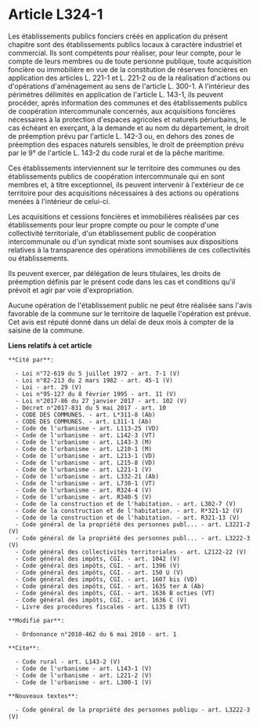 # Article L324-1

Les établissements publics fonciers créés en application du présent chapitre sont des établissements publics locaux à
caractère industriel et commercial. Ils sont compétents pour réaliser, pour leur compte, pour le compte de leurs membres ou
de toute personne publique, toute acquisition foncière ou immobilière en vue de la constitution de réserves foncières en
application des articles L. 221-1 et L. 221-2 ou de la réalisation d'actions ou d'opérations d'aménagement au sens de
l'article L. 300-1. A l'intérieur des périmètres délimités en application de l'article L. 143-1, ils peuvent procéder, après
information des communes et des établissements publics de coopération intercommunale concernés, aux acquisitions foncières
nécessaires à la protection d'espaces agricoles et naturels périurbains, le cas échéant en exerçant, à la demande et au nom
du département, le droit de préemption prévu par l'article L. 142-3 ou, en dehors des zones de préemption des espaces
naturels sensibles, le droit de préemption prévu par le 9° de l'article L. 143-2 du code rural et de la pêche maritime. 

Ces établissements interviennent sur le territoire des communes ou des établissements publics de coopération intercommunale
qui en sont membres et, à titre exceptionnel, ils peuvent intervenir à l'extérieur de ce territoire pour des acquisitions
nécessaires à des actions ou opérations menées à l'intérieur de celui-ci. 

Les acquisitions et cessions foncières et immobilières réalisées par ces établissements pour leur propre compte ou pour le
compte d'une collectivité territoriale, d'un établissement public de coopération intercommunale ou d'un syndicat mixte sont
soumises aux dispositions relatives à la transparence des opérations immobilières de ces collectivités ou établissements. 

Ils peuvent exercer, par délégation de leurs titulaires, les droits de préemption définis par le présent code dans les cas et
conditions qu'il prévoit et agir par voie d'expropriation. 

Aucune opération de l'établissement public ne peut être réalisée sans l'avis favorable de la commune sur le territoire de
laquelle l'opération est prévue. Cet avis est réputé donné dans un délai de deux mois à compter de la saisine de la commune.

**Liens relatifs à cet article**

	**Cité par**:

	  - Loi n°72-619 du 5 juillet 1972 - art. 7-1 (V)
	  - Loi n°82-213 du 2 mars 1982 - art. 45-1 (V)
	  - Loi - art. 29 (V)
	  - Loi n°95-127 du 8 février 1995 - art. 11 (V)
	  - Loi n°2017-86 du 27 janvier 2017 - art. 102 (V)
	  - Décret n°2017-831 du 5 mai 2017 - art. 10
	  - CODE DES COMMUNES. - art. L*311-8 (Ab)
	  - CODE DES COMMUNES. - art. L311-1 (Ab)
	  - Code de l'urbanisme - art. L113-25 (VD)
	  - Code de l'urbanisme - art. L142-3 (VT)
	  - Code de l'urbanisme - art. L143-3 (M)
	  - Code de l'urbanisme - art. L210-1 (M)
	  - Code de l'urbanisme - art. L213-1 (VD)
	  - Code de l'urbanisme - art. L215-8 (VD)
	  - Code de l'urbanisme - art. L221-1 (V)
	  - Code de l'urbanisme - art. L332-21 (Ab)
	  - Code de l'urbanisme - art. L730-1 (VT)
	  - Code de l'urbanisme - art. R324-4 (V)
	  - Code de l'urbanisme - art. R340-5 (V)
	  - Code de la construction et de l'habitation. - art. L302-7 (V)
	  - Code de la construction et de l'habitation. - art. R*321-12 (V)
	  - Code de la construction et de l'habitation. - art. R321-13 (V)
	  - Code général de la propriété des personnes publ... - art. L3221-2 (V)
	  - Code général de la propriété des personnes publ... - art. L3222-3 (V)
	  - Code général des collectivités territoriales - art. L2122-22 (V)
	  - Code général des impôts, CGI. - art. 1042 (V)
	  - Code général des impôts, CGI. - art. 1396 (V)
	  - Code général des impôts, CGI. - art. 150 U (V)
	  - Code général des impôts, CGI. - art. 1607 bis (VD)
	  - Code général des impôts, CGI. - art. 1635 ter A (Ab)
	  - Code général des impôts, CGI. - art. 1636 B octies (VT)
	  - Code général des impôts, CGI. - art. 1636 C (V)
	  - Livre des procédures fiscales - art. L135 B (VT)

	**Modifié par**:

	  - Ordonnance n°2010-462 du 6 mai 2010 - art. 1

	**Cite**:

	  - Code rural - art. L143-2 (V)
	  - Code de l'urbanisme - art. L143-1 (V)
	  - Code de l'urbanisme - art. L221-2 (V)
	  - Code de l'urbanisme - art. L300-1 (V)

	**Nouveaux textes**:

	  - Code général de la propriété des personnes publiqu - art. L3222-3 (V)
